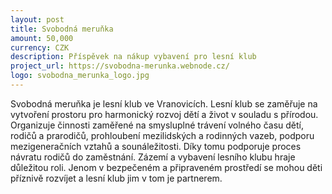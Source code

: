 ```yaml
---
layout: post
title: Svobodná meruňka
amount: 50,000
currency: CZK
description: Příspěvek na nákup vybavení pro lesní klub
project_url: https://svobodna-merunka.webnode.cz/
logo: svobodna_merunka_logo.jpg
---
```


Svobodná meruňka je lesní klub ve Vranovicích. Lesní klub se zaměřuje na vytvoření prostoru pro harmonický rozvoj dětí a život v souladu s přírodou. Organizuje činnosti zaměřené na smysluplné trávení volného času
dětí, rodičů a prarodičů, prohloubení mezilidských a rodinných vazeb, podporu mezigeneračních vztahů a sounáležitosti. Díky tomu podporuje proces návratu rodičů do zaměstnání. Zázemí a vybavení lesního klubu hraje důležitou roli. Jenom
v bezpečeném a připraveném prostředí se mohou děti příznivě rozvíjet a lesní klub jim v tom je partnerem.

